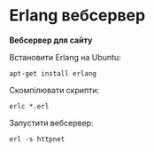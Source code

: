 # Erlang вебсервер
<b>Вебсервер для сайту </b><br/>

Встановити Erlang на Ubuntu:

    apt-get install erlang

Скомпілювати скрипти:

    erlc *.erl

Запустити вебсервер:

    erl -s httpnet